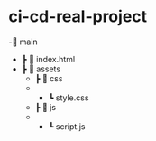 # ci-cd-real-project


-📂 main
- ┣ 📄 index.html
 - ┣ 📂 assets
   -  ┣ 📂 css
    - -   ┗ style.css
   - ┣ 📂 js
    - -  ┗ script.js
